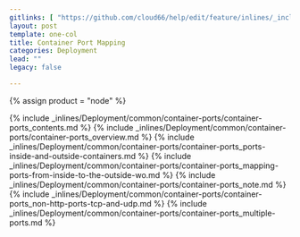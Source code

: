 ```yaml
---
gitlinks: [ "https://github.com/cloud66/help/edit/feature/inlines/_includes/_inlines/Deployment/common/container-ports/container-ports_contents.md", "https://github.com/cloud66/help/edit/feature/inlines/_includes/_inlines/Deployment/common/container-ports/container-ports_overview.md", "https://github.com/cloud66/help/edit/feature/inlines/_includes/_inlines/Deployment/common/container-ports/container-ports_ports-inside-and-outside-containers.md", "https://github.com/cloud66/help/edit/feature/inlines/_includes/_inlines/Deployment/common/container-ports/container-ports_mapping-ports-from-inside-to-the-outside-wo.md", "https://github.com/cloud66/help/edit/feature/inlines/_includes/_inlines/Deployment/common/container-ports/container-ports_note.md", "https://github.com/cloud66/help/edit/feature/inlines/_includes/_inlines/Deployment/common/container-ports/container-ports_non-http-ports-tcp-and-udp.md", "https://github.com/cloud66/help/edit/feature/inlines/_includes/_inlines/Deployment/common/container-ports/container-ports_multiple-ports.md" ]
layout: post
template: one-col
title: Container Port Mapping
categories: Deployment
lead: ""
legacy: false

---
```

{% assign product = "node" %}

{% include _inlines/Deployment/common/container-ports/container-ports_contents.md %}
{% include _inlines/Deployment/common/container-ports/container-ports_overview.md %}
{% include _inlines/Deployment/common/container-ports/container-ports_ports-inside-and-outside-containers.md %}
{% include _inlines/Deployment/common/container-ports/container-ports_mapping-ports-from-inside-to-the-outside-wo.md %}
{% include _inlines/Deployment/common/container-ports/container-ports_note.md %}
{% include _inlines/Deployment/common/container-ports/container-ports_non-http-ports-tcp-and-udp.md %}
{% include _inlines/Deployment/common/container-ports/container-ports_multiple-ports.md %}
